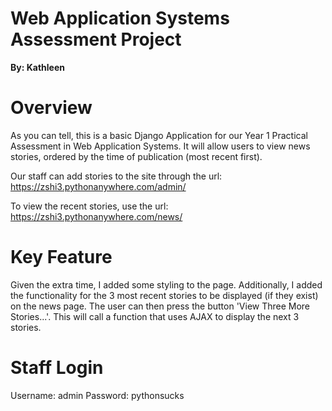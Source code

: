 # **Web Application Systems Assessment Project**
**By: Kathleen**

# **Overview**
As you can tell, this is a basic Django Application for our Year 1 Practical Assessment in Web Application Systems.
It will allow users to view news stories, ordered by the time of publication (most recent first).

Our staff can add stories to the site through the url: https://zshi3.pythonanywhere.com/admin/

To view the recent stories, use the url: https://zshi3.pythonanywhere.com/news/

# **Key Feature**
Given the extra time, I added some styling to the page.
Additionally, I added the functionality for the 3 most recent stories to be displayed (if they exist) on the news page. The user can then press the button 'View Three More Stories...'.
This will call a function that uses AJAX to display the next 3 stories.  

# **Staff Login**
Username: admin
Password: pythonsucks

